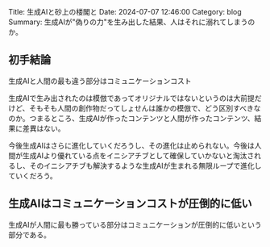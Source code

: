 Title: 生成AIと砂上の楼閣と
Date: 2024-07-07 12:46:00
Category: blog
Summary: 生成AIが"偽りの力"を生み出した結果、人はそれに溺れてしまうのか。

## 初手結論

生成AIと人間の最も違う部分はコミュニケーションコスト

生成AIで生み出されたのは模倣であってオリジナルではないというのは大前提だけど、そもそも人間の創作物だってしょせんは誰かの模倣で、どう区別すべきなのか。つまるところ、生成AIが作ったコンテンツと人間が作ったコンテンツ、結果に差異はない。

今後生成AIはさらに進化していくだろうし、その進化は止められない。今後は人間が生成AIより優れている点をイニシアチブとして確保していかないと淘汰されるし、そのイニシアチブも解決するような生成AIが生まれる無限ループで進化していくだろう。


## 生成AIはコミュニケーションコストが圧倒的に低い

生成AIが人間に最も勝っている部分はコミュニケーションが圧倒的に低いという部分である。
